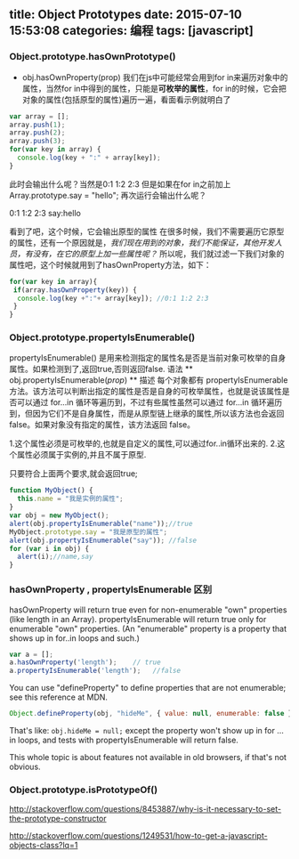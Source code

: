 title: Object Prototypes
date: 2015-07-10 15:53:08
categories: 编程
tags: [javascript]
---

### Object.prototype.hasOwnPrototype()
- obj.hasOwnProperty(prop)
我们在js中可能经常会用到for in来遍历对象中的属性，当然for in中得到的属性，只能是**可枚举的属性**，for in的时候，它会把对象的属性(包括原型的属性)遍历一遍，看面看示例就明白了
```js
var array = [];
array.push(1);
array.push(2);
array.push(3);
for(var key in array) {
  console.log(key + ":" + array[key]);
}

```
此时会输出什么呢？当然是0:1 1:2 2:3
但是如果在for in之前加上 Array.prototype.say = "hello";
再次运行会输出什么呢？

0:1 1:2 2:3 say:hello

看到了吧，这个时候，它会输出原型的属性
在很多时候，我们不需要遍历它原型的属性，还有一个原因就是，*我们现在用到的对象，我们不能保证，其他开发人员，有没有，在它的原型上加一些属性呢？* 所以呢，我们就过滤一下我们对象的属性吧，这个时候就用到了hasOwnProperty方法，如下：

```js
for(var key in array){
 if(array.hasOwnProperty(key)) {
  console.log(key +":"+ array[key]); //0:1 1:2 2:3
 }
}
```

### Object.prototype.propertyIsEnumerable()
propertyIsEnumerable() 是用来检测指定的属性名是否是当前对象可枚举的自身属性。如果检测到了,返回true,否则返回false. 
语法
** obj.propertyIsEnumerable(*prop*) **
描述
每个对象都有 propertyIsEnumerable 方法。该方法可以判断出指定的属性是否是自身的可枚举属性，也就是说该属性是否可以通过 for...in 循环等遍历到，不过有些属性虽然可以通过 for...in 循环遍历到，但因为它们不是自身属性，而是从原型链上继承的属性,所以该方法也会返回false。如果对象没有指定的属性，该方法返回 false。

1.这个属性必须是可枚举的,也就是自定义的属性,可以通过for..in循环出来的. 
2.这个属性必须属于实例的,并且不属于原型. 

只要符合上面两个要求,就会返回true; 
```javascript
function MyObject() { 
  this.name = "我是实例的属性"; 
} 
var obj = new MyObject(); 
alert(obj.propertyIsEnumerable("name"));//true 
MyObject.prototype.say = "我是原型的属性"; 
alert(obj.propertyIsEnumerable("say")); //false 
for (var i in obj) { 
  alert(i);//name,say 
} 
```

### hasOwnProperty , propertyIsEnumerable 区别
hasOwnProperty will return true even for non-enumerable "own" properties (like length in an Array). propertyIsEnumerable will return true only for enumerable "own" properties. (An "enumerable" property is a property that shows up in for..in loops and such.)
```js
var a = [];
a.hasOwnProperty('length');    // true
a.propertyIsEnumerable('length');   //false
```

You can use "defineProperty" to define properties that are not enumerable; see this reference at MDN.
```js
Object.defineProperty(obj, "hideMe", { value: null, enumerable: false });
```
That's like:
`
obj.hideMe = null;
`
except the property won't show up in for ... in loops, and tests with propertyIsEnumerable will return false.

This whole topic is about features not available in old browsers, if that's not obvious.


### Object.prototype.isPrototypeOf()
http://stackoverflow.com/questions/8453887/why-is-it-necessary-to-set-the-prototype-constructor

http://stackoverflow.com/questions/1249531/how-to-get-a-javascript-objects-class?lq=1